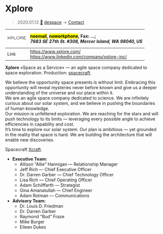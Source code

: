 # Xplore
> 2020.01.12 [🚀](../index/index.md) [despace](index.md) → [Contact](contact.md)

|[![](f/contact/x/xplore_logo1_thumb.png)](f/contact/x/xplore_logo1.png)|<mark>noemail</mark>, <mark>noworkphone</mark>, Fax: …;<br> *7683 SE 27th St. #308, Mercer Island, WA 98040, US*|
|:--|:--|
|Link|<https://www.xplore.com/><br> <https://www.linkedin.com/company/xplore-inc/>|

**Xplore** «Space as a Service» — an agile space company dedicated to space exploration. Production: [spacecraft](sc.md).

<p style="page-break-after:always"> </p>

We believe the opportunity space presents is without limit. Embracing this opportunity will reveal mysteries never before known and give us a deeper understanding of the universe and our place within it.  
We are an agile space company dedicated to science. We are infinitely curious about our solar system, and we believe in pushing the boundaries of human knowledge.  
Our mission is unfettered exploration. We are reaching for the stars and will push technology to its limits — leveraging every possible angle to achieve efficiencies in capability and cost.  
It’s time to explore our solar system. Our plan is ambitious — yet grounded in the reality that space is hard. We are building the architecture that will enable new discoveries.

Spacecraft [Xcraft](xcraft.md).

   - **Executive Team:**
      - Allison “Allie” Hannigan — Relationship Manager
      - Jeff Rich — Chief Executive Officer
      - Dr. Darren Garber — Chief Technology Officer
      - Lisa Rich — Chief Operating Officer
      - Adam Schilffarth — Strategist
      - Gina Amanatullah — Chief Engineer
      - Adam Rotman — Communications
   - **Advisory Team:**
      - Dr. Louis D. Friedman
      - Dr. Darren Garber
      - Raymond “Bud” Fraze
      - Mike Burger
      - Eileen Dukes

